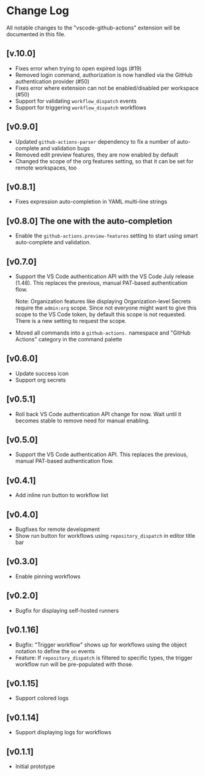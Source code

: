 # Change Log

All notable changes to the "vscode-github-actions" extension will be documented in this file.

## [v.10.0]

- Fixes error when trying to open expired logs (#19)
- Removed login command, authorization is now handled via the GitHub authentication provider (#50)
- Fixes error where extension can not be enabled/disabled per workspace (#50)
- Support for validating `workflow_dispatch` events
- Support for triggering `workflow_dispatch` workflows

## [v0.9.0]
- Updated `github-actions-parser` dependency to fix a number of auto-complete and validation bugs
- Removed edit preview features, they are now enabled by default
- Changed the scope of the org features setting, so that it can be set for remote workspaces, too

## [v0.8.1]
- Fixes expression auto-completion in YAML multi-line strings

## [v0.8.0] The one with the auto-completion
- Enable the `github-actions.preview-features` setting to start using smart auto-complete and validation.

## [v0.7.0]
- Support the VS Code authentication API with the VS Code July release (1.48). This replaces the previous, manual PAT-based authentication flow.

  Note: Organization features like displaying Organization-level Secrets require the `admin:org` scope. Since not everyone might want to give this scope to the VS Code token, by default this scope is not requested. There is a new setting to request the scope.

- Moved all commands into a `github-actions.` namespace and "GitHub Actions" category in the command palette

## [v0.6.0]
- Update success icon
- Support org secrets

## [v0.5.1]
- Roll back VS Code authentication API change for now. Wait until it becomes stable to remove need for manual enabling.

## [v0.5.0]
- Support the VS Code authentication API. This replaces the previous, manual PAT-based authentication flow.

## [v0.4.1]
- Add inline run button to workflow list

## [v0.4.0]
- Bugfixes for remote development
- Show run button for workflows using `repository_dispatch` in editor title bar

## [v0.3.0]
- Enable pinning workflows

## [v0.2.0]
- Bugfix for displaying self-hosted runners

## [v0.1.16]
- Bugfix: "Trigger workflow" shows up for workflows using the object notation to define the `on` events
- Feature: If `repository_dispatch` is filtered to specific types, the trigger workflow run will be pre-populated with those.

## [v0.1.15]
- Support colored logs

## [v0.1.14]
- Support displaying logs for workflows

## [v0.1.1]
- Initial prototype
